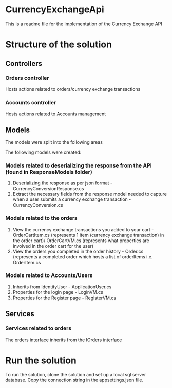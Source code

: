 # CurrencyExchangeApi

This is a readme file for the implementation of the Currency Exchange API

# Structure of the solution
## Controllers
### Orders controller
Hosts actions related to orders/currency exchange transactions

### Accounts controller
Hosts actions related to Accounts management

## Models
The models were split into the following areas 

The following models were created:

### Models related to deserializing the response from the API (found in ResponseModels folder)
1. Deserializing the response as per json format - CurrencyConversionResponse.cs
2. Extract the necessary fields from the response model needed to capture when a user submits a currency exchange transaction - CurrencyConversion.cs

### Models related to the orders
1. View the currency exchange transactions you added to your cart - OrderCartItem.cs (represents 1 item (currency exchange transaction) in the order cart)/ OrderCartVM.cs (represents what properties are involved in the order cart for the user)
2. View the orders you completed in the order history - Order.cs (represents a completed order which hosts a list of orderItems i.e. OrderItem.cs

### Models related to Accounts/Users
1. Inherits from IdentityUser - ApplicationUser.cs
2. Properties for the login page - LoginVM.cs
3. Properties for the Register page - RegisterVM.cs

## Services
### Services related to orders
The orders interface inherits from the IOrders interface

# Run the solution
To run the solution, clone the solution and set up a local sql server database. Copy the connection string in the appsettings.json file. 









